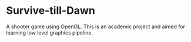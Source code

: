 # Survive-till-Dawn
A shooter game using OpenGL. This is an academic project and aimed for learning low level graphics pipeline.
